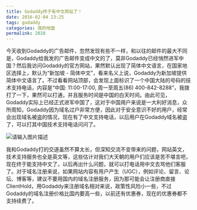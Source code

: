 ```yaml
---
title: Godaddy终于有中文网站了！
date: 2016-02-04 23:25
tags: godaddy
categories: 我的地盘
permalink: 2028
---
```


今天收到Godaddy的广告邮件，忽然发现有些不一样，和以往的邮件的最大不同是，Godaddy给我发的广告邮件变成中文的了，莫非Godaddy已经悄然进军中国？然后我访问Godaddy的官方网站，果然默认出现了简体中文语言，在国家地区选择上，默认为“新加坡 - 简体中文”，看来名义上说，Godaddy为新加坡提供简体中文语言了。不过看看网站顶部，会发现上面标识了一个中国大陆的号码的技术支持电话，内容是“中国: 11:00-17:00, 周一至周五(86) 400-842-8288”，我拨打了一下，果然可以打通，并且服务时间是中国的白天时间。由此可见，Godaddy实际上已经正式进军中国了，这对于中国用户来说是一大利好消息，众所周知，Godaddy因为域名过户非常方便，因此对于安全意识不好的用户，经常会出现域名被盗的情况，现在有了中文支持电话，以后用户在Godaddy域名被盗了，可以打其中国技术支持电话问问了。


<!--more-->


![请输入图片描述][1] 

我和Godaddy打的交道虽然不算太长，但深知交流不变带来的问题，网站英文，技术支持服务也全是英文等，这些估计对我们大天朝的用户们应该是苦不堪言吧，现在终于能支持中文了，以后再出什么问题，就可以打电话用中文去骂他们客服了。对于域名注册来说，如果网站内容有用户产生（UGC），例如评论、留言、论坛、博客等，建议不要用国内的域名注册服务，因为那可能会让注册商直接ClientHold，用Godaddy来注册域名相对来说，政策性风险小一些，不过Godaddy的域名注册价格比国内要高一些，以前还有优惠券，现在的优惠券都不支持续费了。


  [1]: https://cdn.uu126.cn/wp-content/uploads/2016/02/20160204231851.png